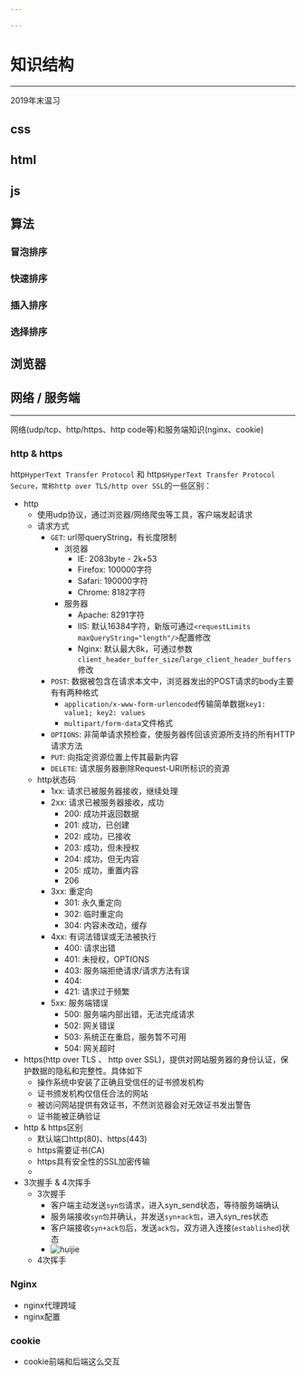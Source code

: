 ```yaml
---

---
```


# 知识结构
-----------
2019年末温习

## css

## html

## js

## 算法
### 冒泡排序
### 快速排序
### 插入排序
### 选择排序

## 浏览器

## 网络 / 服务端
----------
网络(udp/tcp、http/https、http code等)和服务端知识(nginx、cookie)
### http & https
http`HyperText Transfer Protocol` 和 https`HyperText Transfer Protocol Secure，常称http over TLS/http over SSL`的一些区别：
- http
    - 使用udp协议，通过浏览器/网络爬虫等工具，客户端发起请求
    - 请求方式
        - `GET`: url带queryString，有长度限制
            - 浏览器
                - IE: 2083byte - 2k+53
                - Firefox: 100000字符
                - Safari: 190000字符
                - Chrome: 8182字符
            - 服务器
                - Apache: 8291字符
                - IIS: 默认16384字符，新版可通过`<requestLimits maxQueryString="length"/>`配置修改
                - Nginx: 默认最大8k，可通过参数`client_header_buffer_size`/`large_client_header_buffers`修改
        - `POST`: 数据被包含在请求本文中，浏览器发出的POST请求的body主要有有两种格式
            - `application/x-www-form-urlencoded`传输简单数据`key1: value1; key2: values`
            - `multipart/form-data`文件格式
        - `OPTIONS`: 非简单请求预检查，使服务器传回该资源所支持的所有HTTP请求方法
        - `PUT`: 向指定资源位置上传其最新内容
        - `DELETE`: 请求服务器删除Request-URI所标识的资源
    - http状态码
        - 1xx: 请求已被服务器接收，继续处理
        - 2xx: 请求已被服务器接收，成功
            - 200: 成功并返回数据
            - 201: 成功，已创建
            - 202: 成功，已接收
            - 203: 成功，但未授权
            - 204: 成功，但无内容
            - 205: 成功，重置内容
            - 206
        - 3xx: 重定向
            - 301: 永久重定向
            - 302: 临时重定向
            - 304: 内容未改动，缓存
        - 4xx: 有词法错误或无法被执行
            - 400: 请求出错
            - 401: 未授权，OPTIONS
            - 403: 服务端拒绝请求/请求方法有误
            - 404: 
            - 421: 请求过于频繁
        - 5xx: 服务端错误
            - 500: 服务端内部出错，无法完成请求
            - 502: 网关错误
            - 503: 系统正在重启，服务暂不可用
            - 504: 网关超时
- https(http over TLS 、 http over SSL)，提供对网站服务器的身份认证，保护数据的隐私和完整性。具体如下
    - 操作系统中安装了正确且受信任的证书颁发机构
    - 证书颁发机构仅信任合法的网站
    - 被访问网站提供有效证书，不然浏览器会对无效证书发出警告
    - 证书能被正确验证
- http & https区别
    - 默认端口http(80)、https(443)
    - https需要证书(CA)
    - https具有安全性的SSL加密传输
    - 
- 3次握手 & 4次挥手
    - 3次握手
        - 客户端主动发送`syn包`请求，进入syn_send状态，等待服务端确认
        - 服务端接收`syn包`并确认，并发送`syn+ack包`，进入syn_res状态
        - 客户端接收`syn+ack包`后，发送`ack包`，双方进入连接(`established`)状态
        - ![huijie](/三次握手.png)
    - 4次挥手

### Nginx
- nginx代理跨域
- nginx配置

### cookie
- cookie前端和后端这么交互
